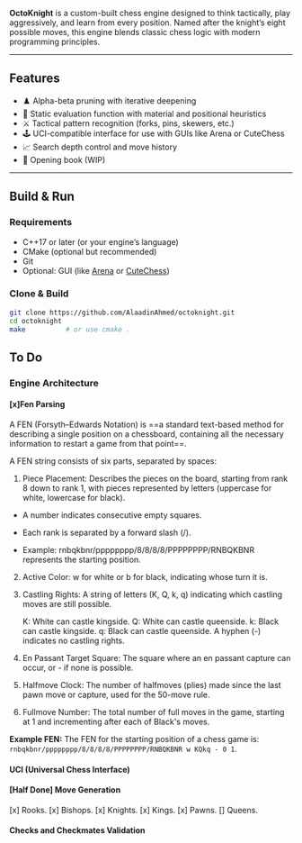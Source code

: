 
**OctoKnight** is a custom-built chess engine designed to think tactically, play aggressively, and learn from every position. Named after the knight’s eight possible moves, this engine blends classic chess logic with modern programming principles.

---

## Features

- ♟️ Alpha-beta pruning with iterative deepening
- 🧠 Static evaluation function with material and positional heuristics
- ⚔️ Tactical pattern recognition (forks, pins, skewers, etc.)
- 🕹️ UCI-compatible interface for use with GUIs like Arena or CuteChess
- 📈 Search depth control and move history
- 🧪 Opening book (WIP)

---

## Build & Run

### Requirements
- C++17 or later (or your engine’s language)
- CMake (optional but recommended)
- Git
- Optional: GUI (like [Arena](http://www.playwitharena.de/) or [CuteChess](https://github.com/cutechess/cutechess))

### Clone & Build

```bash
git clone https://github.com/AlaadinAhmed/octoknight.git
cd octoknight
make          # or use cmake .
```

## To Do
### Engine Architecture
#### [x]Fen Parsing 
A FEN (Forsyth–Edwards Notation) is ==a standard text-based method for describing a single position on a chessboard, containing all the necessary information to restart a game from that point==.

A FEN string consists of six parts, separated by spaces: 

1) Piece Placement: Describes the pieces on the board, starting from rank 8 down to rank 1, with pieces represented by letters (uppercase for white, lowercase for black). 
- A number indicates consecutive empty squares. 

- Each rank is separated by a forward slash (/). 

- Example: rnbqkbnr/pppppppp/8/8/8/8/PPPPPPPP/RNBQKBNR represents the starting position. 

2) Active Color:
w for white or b for black, indicating whose turn it is. 
3) Castling Rights:
A string of letters (K, Q, k, q) indicating which castling moves are still possible. 

    K: White can castle kingside.
    Q: White can castle queenside.
    k: Black can castle kingside.
    q: Black can castle queenside.
    A hyphen (-) indicates no castling rights. 

4) En Passant Target Square:
The square where an en passant capture can occur, or - if none is possible. 
5) Halfmove Clock:
The number of halfmoves (plies) made since the last pawn move or capture, used for the 50-move rule. 
6) Fullmove Number:
The total number of full moves in the game, starting at 1 and incrementing after each of Black's moves. 

**Example FEN:**
The FEN for the starting position of a chess game is: `rnbqkbnr/pppppppp/8/8/8/8/PPPPPPPP/RNBQKBNR w KQkq - 0 1`.
#### UCI (Universal Chess Interface)


#### [Half Done] Move Generation
[x] Rooks.
[x] Bishops.
[x] Knights.
[x] Kings.
[x] Pawns.
[] Queens.

#### Checks and Checkmates Validation


